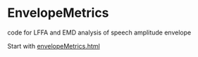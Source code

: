 # EnvelopeMetrics
code for LFFA and EMD analysis of speech amplitude envelope

Start with [envelopeMetrics.html](EnvelopeMetrics.html)
